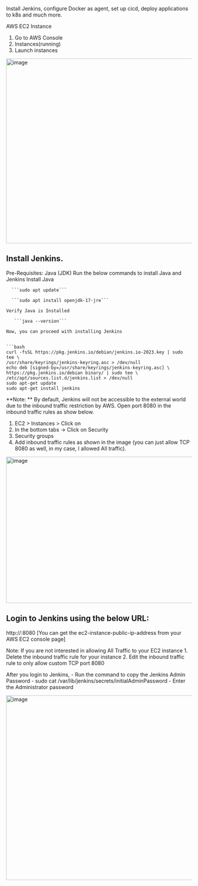 Install Jenkins, configure Docker as agent, set up cicd, deploy applications to k8s and much more.

AWS EC2 Instance

  1. Go to AWS Console
  2. Instances(running)
  3. Launch instances

<img width="700" height="500" alt="image" src="https://github.com/user-attachments/assets/e3e433b8-13ac-43a3-9bf4-69e79b6dceba" />

## Install Jenkins.
  Pre-Requisites:
    Java (JDK)
    Run the below commands to install Java and Jenkins
    Install Java
    
      ```sudo apt update```
      
      ```sudo apt install openjdk-17-jre```

    Verify Java is Installed
    
       ```java --version```
      
    Now, you can proceed with installing Jenkins


    ```bash 
    curl -fsSL https://pkg.jenkins.io/debian/jenkins.io-2023.key | sudo tee \
    /usr/share/keyrings/jenkins-keyring.asc > /dev/null
    echo deb [signed-by=/usr/share/keyrings/jenkins-keyring.asc] \
    https://pkg.jenkins.io/debian binary/ | sudo tee \
    /etc/apt/sources.list.d/jenkins.list > /dev/null
    sudo apt-get update
    sudo apt-get install jenkins

    
**Note: ** By default, Jenkins will not be accessible to the external world due to the inbound traffic restriction by AWS. Open port 8080 in the 
inbound traffic rules as show below.

 1. EC2 > Instances > Click on
 2. In the bottom tabs -> Click on Security
 3. Security groups
 4. Add inbound traffic rules as shown in the image (you can just allow TCP 8080 as well, in my case, I allowed All traffic).

<img width="700" height="396" alt="image" src="https://github.com/user-attachments/assets/f84a5d6b-37f9-4b95-88f0-5c588c913ae7" />

## Login to Jenkins using the below URL:

http://:8080 [You can get the ec2-instance-public-ip-address from your AWS EC2 console page]

Note: If you are not interested in allowing All Traffic to your EC2 instance 1. Delete the inbound traffic rule for your instance 2. Edit the inbound traffic rule to only allow custom TCP port 8080

After you login to Jenkins, - Run the command to copy the Jenkins Admin Password - sudo cat /var/lib/jenkins/secrets/initialAdminPassword - Enter the Administrator password

<img width="700" height="500" alt="image" src="https://github.com/user-attachments/assets/fa2c8d86-afe5-4c24-895c-06fcb7d388d1" />



